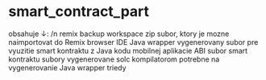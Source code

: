 # smart_contract_part
obsahuje ↓: /n
remix backup workspace zip subor, ktory je mozne naimportovat do Remix browser IDE
Java wrapper vygenerovany subor pre vyuzitie smart kontraktu z Java kodu mobilnej aplikacie
ABI subor smart kontraktu
subory vygenerovane solc kompilatorom potrebne na vygenerovanie Java wrapper triedy
